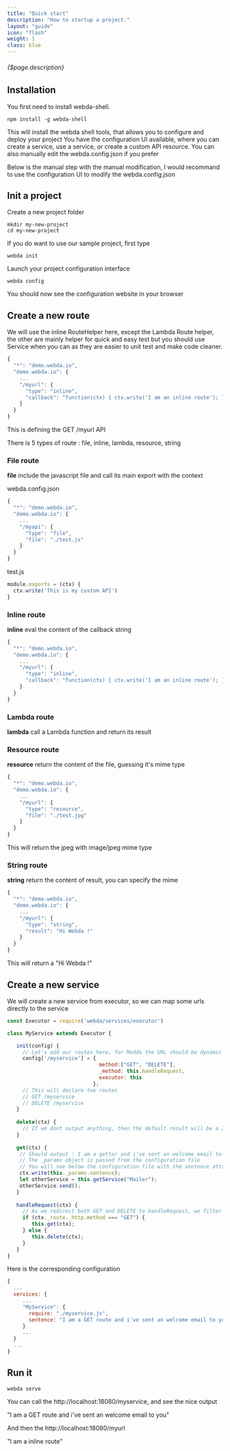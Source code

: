 ```yaml
---
title: "Quick start"
description: "How to startup a project."
layout: "guide"
icon: "flash"
weight: 1
class: blue
---
```


###### {$page.description}

<article id="1">

## Installation

You first need to install webda-shell.

```shell
npm install -g webda-shell
```

This will install the webda shell tools, that allows you to configure and deploy your project
You have the configuration UI available, where you can create a service, use a service, or create a custom API resource. You can also manually edit the webda.config.json if you prefer

Below is the manual step with the manual modification, I would recommand to use the configuration UI to modify the webda.config.json

</article>

<article id="2">

## Init a project

Create a new project folder

```shell
mkdir my-new-project
cd my-new-project
```

If you do want to use our sample project, first type

```shell
webda init
```

Launch your project configuration interface

```shell
webda config
```

You should now see the configuration website in your browser

</article>

<article id="3">

## Create a new route

We will use the inline RouteHelper here, except the Lambda Route helper, the other are mainly helper for quick and easy test but you should use Service when you can as they are easier to unit test and make code cleaner.

```javascript
{
  "*": "demo.webda.io",
  "demo.webda.io": {
  	...
  	"/myurl": {
  	  "type": "inline",
  	  "callback": "function(ctx) { ctx.write('I am an inline route'); }"
  	}
  }
}
```

This is defining the GET /myurl API

There is 5 types of route : file, inline, lambda, resource, string

### File route

**file** include the javascript file and call its main export with the context

webda.config.json
```javascript
{
  "*": "demo.webda.io",
  "demo.webda.io": {
  	...
  	"/myapi": {
  	  "type": "file",
  	  "file": "./test.js"
  	}
  }
}
```
test.js
```javascript
module.exports = (ctx) {
  ctx.write('This is my custom API')
}
```

### Inline route

**inline** eval the content of the callback string

```javascript
{
  "*": "demo.webda.io",
  "demo.webda.io": {
  	...
  	"/myurl": {
  	  "type": "inline",
  	  "callback": "function(ctx) { ctx.write('I am an inline route'); }"
  	}
  }
}
```

### Lambda route

**lambda** call a Lambda function and return its result

### Resource route

**resource** return the content of the file, guessing it's mime type

```javascript
{
  "*": "demo.webda.io",
  "demo.webda.io": {
  	...
  	"/myurl": {
  	  "type": "resource",
  	  "file": "./test.jpg"
  	}
  }
}
```

This will return the jpeg with image/jpeg mime type

### String route

**string** return the content of result, you can specify the mime

```javascript
{
  "*": "demo.webda.io",
  "demo.webda.io": {
  	...
  	"/myurl": {
  	  "type": "string",
  	  "result": "Hi Webda !"
  	}
  }
}
```

This will return a "Hi Webda !"

</article>

<article id="4">

## Create a new service

We will create a new service from executor, so we can map some urls directly to the service

```javascript
const Executor = require('webda/services/executor')

class MyService extends Executor {

   init(config) {
   	 // Let's add our routes here, for Modda the URL should be dynamic
   	 config['/myservice'] = {
   	                          method:["GET", "DELETE"],
   	                          _method: this.handleRequest,
   	                          executor: this
   	                        };
   	 // This will declare two routes
   	 // GET /myservice
   	 // DELETE /myservice
   }
   
   delete(ctx) {
     // If we dont output anything, then the default result will be a 204
   }	
   
   get(ctx) {
    // Should output : I am a getter and i've sent an welcome email to you
    // The _params object is passed from the configuration file
    // You will see below the configuration file with the sentence attribute defined
	ctx.write(this._params.sentence);
   	let otherService = this.getService("Mailer");
   	otherService.send();
   }
   
   handleRequest(ctx) {
     // As we redirect both GET and DELETE to handleRequest, we filter here
     if (ctx._route._http.method === "GET") {
     	this.get(ctx);
     } else {
        this.delete(ctx);
     }
   }
}
```

Here is the corresponding configuration


```javascript
{
  ...
  services: {
     ...
     "MyService": {
       require: "./myservice.js",
       sentence: "I am a GET route and i've sent an welcome email to you"
     }
     ...
  }
  ...
}

```

</article>

<article id="5">

## Run it

```
webda serve
```

You can call the http://localhost:18080/myservice, and see the nice output

"I am a GET route and i've sent an welcome email to you"

And then the http://localhost:18080/myurl

"I am a inline route"

</article>